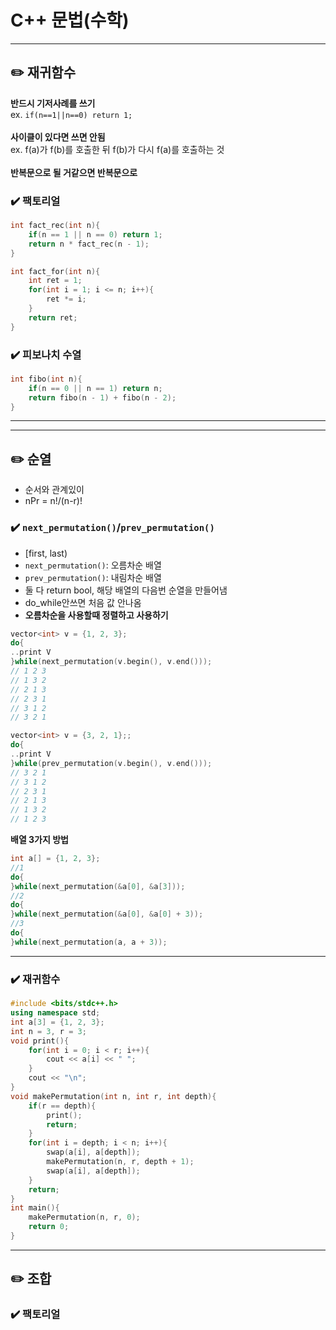 # C++ 문법(수학)

---
## ✏️ 재귀함수
**반드시 기저사례를 쓰기**<br>
ex. `if(n==1||n==0) return 1;`<br><br>
**사이클이 있다면 쓰면 안됨**<br>
ex. f(a)가 f(b)를 호출한 뒤 f(b)가 다시 f(a)를 호출하는 것<br><br>
**반복문으로 될 거같으면 반복문으로**

### ✔️ 팩토리얼
```cpp
int fact_rec(int n){
    if(n == 1 || n == 0) return 1;
    return n * fact_rec(n - 1);
}

int fact_for(int n){
    int ret = 1;
    for(int i = 1; i <= n; i++){
        ret *= i;
    }
    return ret;
}
```

### ✔️ 피보나치 수열
```cpp
int fibo(int n){
    if(n == 0 || n == 1) return n;
    return fibo(n - 1) + fibo(n - 2);
}
```
---
---
## ✏️ 순열
- 순서와 관계있이
- nPr = n!/(n-r)!
​
### ✔️ `next_permutation()`/`prev_permutation()`
- [first, last)
- `next_permutation()`: 오름차순 배열
- `prev_permutation()`: 내림차순 배열
- 둘 다 return bool, 해당 배열의 다음번 순열을 만들어냄
- do_while안쓰면 처음 값 안나옴
- **오름차순을 사용할때 정렬하고 사용하기**
```cpp
vector<int> v = {1, 2, 3};
do{
..print V
}while(next_permutation(v.begin(), v.end()));
// 1 2 3
// 1 3 2
// 2 1 3
// 2 3 1
// 3 1 2
// 3 2 1

vector<int> v = {3, 2, 1};;
do{
..print V
}while(prev_permutation(v.begin(), v.end()));
// 3 2 1
// 3 1 2
// 2 3 1
// 2 1 3
// 1 3 2
// 1 2 3
```

**배열 3가지 방법**
```cpp
int a[] = {1, 2, 3};
//1
do{
}while(next_permutation(&a[0], &a[3]));
//2
do{
}while(next_permutation(&a[0], &a[0] + 3));
//3
do{
}while(next_permutation(a, a + 3));
```


---

### ✔️ 재귀함수
```cpp
#include <bits/stdc++.h>
using namespace std;
int a[3] = {1, 2, 3};
int n = 3, r = 3;
void print(){
    for(int i = 0; i < r; i++){
        cout << a[i] << " ";
    }
    cout << "\n";
}
void makePermutation(int n, int r, int depth){
    if(r == depth){
        print();
        return;
    }
    for(int i = depth; i < n; i++){
        swap(a[i], a[depth]);
        makePermutation(n, r, depth + 1);
        swap(a[i], a[depth]);
    }
    return;
}
int main(){
    makePermutation(n, r, 0);
    return 0;
}
```

---
## ✏️ 조합
### ✔️ 팩토리얼